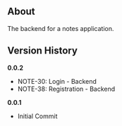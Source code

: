 ## About
The backend for a notes application.

## Version History
**0.0.2**
* NOTE-30: Login - Backend
* NOTE-38: Registration - Backend

**0.0.1**
* Initial Commit
